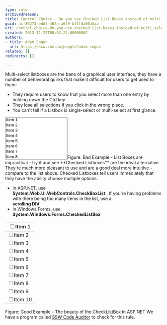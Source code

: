 ```yaml
---
type: rule
archivedreason: 
title: Control Choice - Do you use Checked List Boxes instead of multi-select List Boxes?
guid: acf80273-edd5-462a-a629-b47f8a00a5aa
uri: control-choice-do-you-use-checked-list-boxes-instead-of-multi-select-list-boxes
created: 2012-11-27T08:53:22.0000000Z
authors:
- title: Adam Cogan
  url: https://ssw.com.au/people/adam-cogan
related: []
redirects: []

---
```


Multi-select listboxes are the bane of a graphical user interface, they have a number of behavioral quirks that make it difficult for users to get used to them:


* They require users to know that you select more than one entry by holding down the Ctrl key
* They lose all selections if you click in the wrong place.
* You can't tell if a Listbox is single-select or multi-select at first glance.


<!--endintro-->
<select size="8" style="width&#58;200px;"> 
         <option>Item 1</option> 
         <option>Item 2</option> 
         <option>Item 3</option> 
         <option>Item 4</option> 
         <option>Item 5</option> 
         <option>Item 6</option> 
         <option>Item 7</option> 
         <option>Item 8</option> 
         <option>Item 9</option> 
         <option>Item 10</option></select>Figure: Bad Example - List Boxes are impractical - try it and see
**Checked Listboxes** are the ideal alternative. They're much more pleasant to use and are a good deal more intuitive - compare to the list above. Checked Listboxes tell users immediately that they have the ability choose multiple options.

* In ASP.NET, use <br>       **System.Web.UI.WebControls.CheckBoxList** . If you're having problems with there being too many items in the list, use a <br>       **scrolling DIV**
* In Windows Forms, use <br>       **System.Windows.Forms.CheckedListBox**



| <input id="cblList_0" type="checkbox"><label>Item 1</label> |
| --- |
| <input id="cblList_1" type="checkbox"><label>Item 2</label> |
| <input id="cblList_2" type="checkbox"><label>Item 3</label> |
| <input id="cblList_3" type="checkbox"><label>Item 4</label> |
| <input id="cblList_4" type="checkbox"><label>Item 5</label> |
| <input id="cblList_5" type="checkbox"><label>Item 6</label> |
| <input id="cblList_6" type="checkbox"><label>Item 7</label> |
| <input id="cblList_7" type="checkbox"><label>Item 8</label> |
| <input id="cblList_8" type="checkbox"><label>Item 9</label> |
| <input id="cblList_9" type="checkbox"><label>Item 10</label> |

Figure: Good Example - The beauty of the CheckListBox in ASP.NET
We have a program called  [SSW Code Auditor](https&#58;//www.ssw.com.au/ssw/codeauditor/) to check for this rule.
